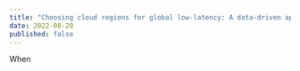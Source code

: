 ```yaml
---
title: "Choosing cloud regions for global low-latency: A data-driven approach"
date: 2022-08-20
published: false
---
```


When 
